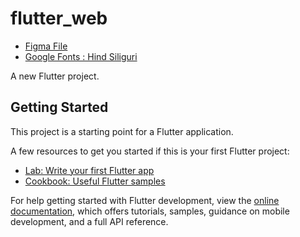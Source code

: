 # flutter_web
- [Figma File](https://www.figma.com/file/tZhbUwMzawgDNU27qrpceG/Xpense-%F0%9F%A7%AE-%7C-SaaS-Landing-Page-%5BFreebie%5D-(Community)?node-id=3%3A10&mode=dev)
- [Google Fonts : Hind Siliguri](https://fonts.google.com/specimen/Hind+Siliguri)

A new Flutter project.

## Getting Started

This project is a starting point for a Flutter application.

A few resources to get you started if this is your first Flutter project:

- [Lab: Write your first Flutter app](https://docs.flutter.dev/get-started/codelab)
- [Cookbook: Useful Flutter samples](https://docs.flutter.dev/cookbook)

For help getting started with Flutter development, view the
[online documentation](https://docs.flutter.dev/), which offers tutorials,
samples, guidance on mobile development, and a full API reference.
